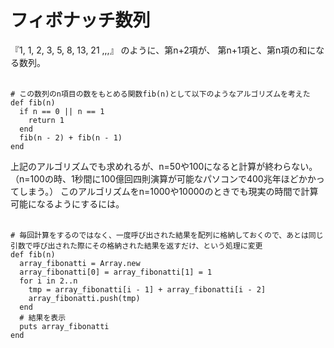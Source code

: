 # フィボナッチ数列
『1, 1, 2, 3, 5, 8, 13, 21 ,,,』 のように、第n+2項が、 第n+1項と、第n項の和になる数列。<br><br>

```
# この数列のn項目の数をもとめる関数fib(n)として以下のようなアルゴリズムを考えた
def fib(n)
  if n == 0 || n == 1
    return 1
  end
  fib(n - 2) + fib(n - 1)
end
```
上記のアルゴリズムでも求めれるが、n=50や100になると計算が終わらない。（n=100の時、1秒間に100億回四則演算が可能なパソコンで400兆年ほどかかってしまう。）
このアルゴリズムをn=1000や10000のときでも現実の時間で計算可能になるようにするには。<br><br>

```
# 毎回計算をするのではなく、一度呼び出された結果を配列に格納しておくので、あとは同じ引数で呼び出された際にその格納された結果を返すだけ、という処理に変更
def fib(n)
  array_fibonatti = Array.new
  array_fibonatti[0] = array_fibonatti[1] = 1
  for i in 2..n
    tmp = array_fibonatti[i - 1] + array_fibonatti[i - 2]
    array_fibonatti.push(tmp)
  end
  # 結果を表示
  puts array_fibonatti
end
```
